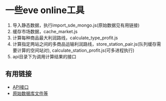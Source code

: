 # 一些eve online工具


1. 导入静态数据，执行import_sde_mongo.js(原始数据见有用链接)
2. 缓存市场数据，cache_market.js
3. 计算每种商品最大利润路线，calculate_type_profit.js
4. 计算指定两站之间的多商品运输利润路线，store_station_pair.js(队列缓存需要计算的空间站对), calculate_station_profit.js(可多进程执行)
5. api目录下为调用计算结果的接口

## 有用链接
- [API接口](https://esi.tech.ccp.is/latest/)
- [原始数据库文件等](https://developers.eveonline.com/resource/resources)
